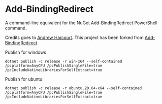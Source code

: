 # Add-BindingRedirect

A command-line equivalent for the NuGet Add-BindingRedirect PowerShell command.

Credits goes to [Andrew Harcourt](https://github.com/uglybugger). This project has been forked from [Add-BindingRedirect](https://github.com/uglybugger/Add-BindingRedirect)

Publish for windows

    dotnet publish -c release -r win-x64 --self-contained  /p:platform=AnyCPU /p:PublishSingleFile=true /p:IncludeNativeLibrariesForSelfExtract=true

Publish for ubuntu

    dotnet publish -c release -r ubuntu.20.04-x64 --self-contained /p:platform=AnyCPU /p:PublishSingleFile=true /p:IncludeNativeLibrariesForSelfExtract=true
